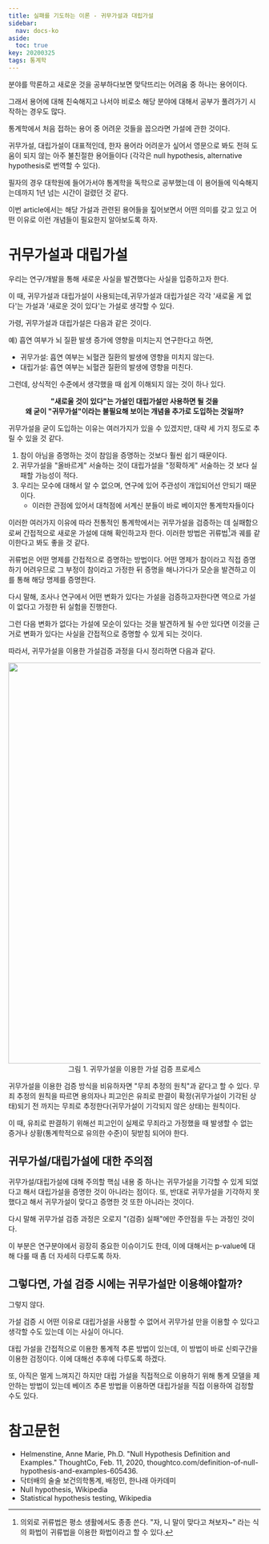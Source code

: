 ```yaml
---
title: 실패를 기도하는 이론 - 귀무가설과 대립가설
sidebar:
  nav: docs-ko
aside:
  toc: true
key: 20200325
tags: 통계학
---
```


분야를 막론하고 새로운 것을 공부하다보면 맞닥뜨리는 어려움 중 하나는 용어이다.

그래서 용어에 대해 친숙해지고 나서야 비로소 해당 분야에 대해서 공부가 풀려가기 시작하는 경우도 많다.

통계학에서 처음 접하는 용어 중 어려운 것들을 꼽으라면 가설에 관한 것이다.

귀무가설, 대립가설이 대표적인데, 한자 용어라 어려운가 싶어서 영문으로 봐도 전혀 도움이 되지 않는 아주 불친절한 용어들이다 (각각은 null hypothesis, alternative hypothesis로 번역할 수 있다).

필자의 경우 대학원에 들어가서야 통계학을 독학으로 공부했는데 이 용어들에 익숙해지는데까지 1년 넘는 시간이 걸렸던 것 같다.

이번 article에서는 해당 가설과 관련된 용어들을 짚어보면서 어떤 의미를 갖고 있고 어떤 이유로 이런 개념들이 필요한지 알아보도록 하자.

# 귀무가설과 대립가설

우리는 연구/개발을 통해 새로운 사실을 발견했다는 사실을 입증하고자 한다. 

이 때, 귀무가설과 대립가설이 사용되는데,귀무가설과 대립가설은 각각 '새로울 게 없다'는 가설과 '새로운 것이 있다'는 가설로 생각할 수 있다.

가령, 귀무가설과 대립가설은 다음과 같은 것이다.

예) 흡연 여부가 뇌 질환 발생 증가에 영향을 미치는지 연구한다고 하면,

* 귀무가설: 흡연 여부는 뇌혈관 질환의 발생에 영향을 미치지 않는다.
* 대립가설: 흡연 여부는 뇌혈관 질환의 발생에 영향을 미친다.

그런데, 상식적인 수준에서 생각했을 때 쉽게 이해되지 않는 것이 하나 있다.

<p align = "center"> <b>"새로울 것이 있다"는 가설인 대립가설만 사용하면 될 것을 <br>왜 굳이 "귀무가설"이라는 불필요해 보이는 개념을 추가로 도입하는 것일까?</b></p>

귀무가설을 굳이 도입하는 이유는 여러가지가 있을 수 있겠지만, 대략 세 가지 정도로 추릴 수 있을 것 같다.

1. 참이 아님을 증명하는 것이 참임을 증명하는 것보다 훨씬 쉽기 때문이다.
2. 귀무가설을 "올바르게" 서술하는 것이 대립가설을 "정확하게" 서술하는 것 보다 실패할 가능성이 적다.
3. 우리는 모수에 대해서 알 수 없으며, 연구에 있어 주관성이 개입되어선 안되기 때문이다.
   * 이러한 관점에 있어서 대척점에 서계신 분들이 바로 베이지안 통계학자들이다

이러한 여러가지 이유에 따라 전통적인 통계학에서는 귀무가설을 검증하는 데 실패함으로써 간접적으로 새로운 가설에 대해 확인하고자 한다. 이러한 방법은 귀류법[^1]과 궤를 같이한다고 봐도 좋을 것 같다.

귀류법은 어떤 명제를 간접적으로 증명하는 방법이다. 어떤 명제가 참이라고 직접 증명하기 어려우므로 그 부정이 참이라고 가정한 뒤 증명을 해나가다가 모순을 발견하고 이를 통해 해당 명제를 증명한다. 

[^1]: 의외로 귀류법은 평소 생활에서도 종종 쓴다. "자, 니 말이 맞다고 쳐보자~" 라는 식의 화법이 귀류법을 이용한 화법이라고 할 수 있다.

다시 말해, 조사나 연구에서 어떤 변화가 있다는 가설을 검증하고자한다면 역으로 가설이 없다고 가정한 뒤 실험을 진행한다.

그런 다음 변화가 없다는 가설에 모순이 있다는 것을 발견하게 될 수만 있다면 이것을 근거로 변화가 있다는 사실을 간접적으로 증명할 수 있게 되는 것이다.

따라서, 귀무가설을 이용한 가설검증 과정을 다시 정리하면 다음과 같다.

<p align = "center">
    <img width = "800" src = "https://raw.githubusercontent.com/angeloyeo/angeloyeo.github.io/master/pics/2020-03-25-hypothesis/pic1.png"><br>
    그림 1. 귀무가설을 이용한 가설 검증 프로세스
</p>

귀무가설을 이용한 검증 방식을 비유하자면 "무죄 추정의 원칙"과 같다고 할 수 있다. 무죄 추정의 원칙을 따르면 용의자나 피고인은 유죄로 판결이 확정(귀무가설이 기각된 상태)되기 전 까지는 무죄로 추정한다(귀무가설이 기각되지 않은 상태)는 원칙이다. 

이 때, 유죄로 판결하기 위해선 피고인이 실제로 무죄라고 가정했을 때 발생할 수 없는 증거나 상황(통계학적으로 유의한 수준)이 뒷받침 되어야 한다.

## 귀무가설/대립가설에 대한 주의점

귀무가설/대립가설에 대해 주의할 핵심 내용 중 하나는 귀무가설을 기각할 수 있게 되었다고 해서 대립가설을 증명한 것이 아니라는 점이다. 또, 반대로 귀무가설을 기각하지 못했다고 해서 귀무가설이 맞다고 증명한 것 또한 아니라는 것이다.

다시 말해 귀무가설 검증 과정은 오로지 "(검증) 실패"에만 주안점을 두는 과정인 것이다.

이 부분은 연구분야에서 굉장히 중요한 이슈이기도 한데, 이에 대해서는 p-value에 대해 다룰 때 좀 더 자세히 다루도록 하자.

## 그렇다면, 가설 검증 시에는 귀무가설만 이용해야할까?

그렇지 않다.

가설 검증 시 어떤 이유로 대립가설을 사용할 수 없어서 귀무가설 만을 이용할 수 있다고 생각할 수도 있는데 이는 사실이 아니다.

대립 가설을 간접적으로 이용한 통계적 추론 방법이 있는데, 이 방법이 바로 신뢰구간을 이용한 검정이다. 이에 대해선 추후에 다루도록 하겠다.

또, 아직은 멀게 느껴지긴 하지만 대립 가설을 직접적으로 이용하기 위해 통계 모델을 제안하는 방법이 있는데 베이즈 추론 방법을 이용하면 대립가설을 직접 이용하여 검정할 수도 있다.


# 참고문헌

* Helmenstine, Anne Marie, Ph.D. "Null Hypothesis Definition and Examples." ThoughtCo, Feb. 11, 2020, thoughtco.com/definition-of-null-hypothesis-and-examples-605436.
* 닥터배의 술술 보건의학통계, 배정민, 한나래 아카데미
* Null hypothesis, Wikipedia
* Statistical hypothesis testing, Wikipedia
